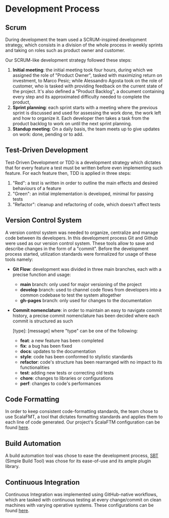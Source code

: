 # Development Process

## Scrum

During development the team used a SCRUM-inspired development strategy, 
which consists in a division of the whole process in weekly sprints and 
taking on roles such as product owner and customer.

Our SCRUM-like development strategy followed these steps:
1. **Initial meeting**: the initial meeting took four hours, during which we assigned the role of "Product Owner", tasked with maximizing return on investment, to Marco Pesic; while Alessandro Agosta took on the role of customer, who is tasked with providing feedback on the current state of the project. It's also defined a "Product Backlog", a document containing every step and its approximated difficulty needed to complete the product, 
2. **Sprint planning**: each sprint starts with a meeting where the previous sprint is discussed and used for assessing the work done, the work left and how to organize it. Each developer then takes a task from the product backlog to work on until the next sprint planning.
3. **Standup meeting**: On a daily basis, the team meets up to give updates on work: done, pending or to add.

## Test-Driven Development
Test-Driven Development or TDD is a development strategy which dictates that for every feature a test must be written before even implementing such feature.
For each feature then, TDD is applied in three steps:
1. "Red": a test is written in order to outline the main effects and desired behaviours of a feature
2. "Green": an initial implementation is developed, minimal for passing tests
3. "Refactor": cleanup and refactoring of code, which doesn't affect tests

## Version Control System
A version control system was needed to organize, centralize and manage code between its developers. In this development process Git and Github were used as our version control system.
These tools allow to save and describe changes in the form of a "commit". Before the development process started, utilization standards were formalized for usage of these tools namely:
* **Git Flow**: development was divided in three main branches, each with a precise function and usage:
  * **main** branch: only used for major versioning of the project
  * **develop** branch: used to channel code flows from developers into a common codebase to test the system altogether
  *  **gh-pages** branch: only used for changes to the documentation

* **Commit nomenclature**: in order to maintain an easy to navigate commit history, a precise commit nomenclature has been decided where each commit is structured as such 

    \[type\]: \[message\] where "type" can be one of the following:

  * **feat**: a new feature has been completed
  *  **fix**: a bug has been fixed
  *  **docs**: updates to the documentation
  *  **style**: code has been conformed to stylistic standards
  *  **refactor**: code's structure has been rearranged with no impact to its functionalities
  *  **test**: adding new tests or correcting old tests
  *  **chore**: changes to libraries or configurations
  *  **perf**: changes to code's performances

## Code Formatting
In order to keep consistent code-formatting standards, the team chose to use ScalaFMT, a tool that dictates formatting standards and applies them to each line of code generated.
Our project's ScalaFTM configuration can be found [here](https://github.com/Agostax0/PPS-24-Briscala/blob/master/.scalafmt.conf).

## Build Automation
A build automation tool was chose to ease the development process, [SBT](https://www.scala-sbt.org) (Simple Build Tool) was chose for its ease-of-use and its ample plugin library.

## Continuous Integration
Continuous Integration was implemented using GitHub-native workflows, which are tasked with continuous testing at every change/commit on clean machines with varying operative systems.
These configurations can be found [here](https://github.com/Agostax0/PPS-24-Briscala/tree/master/.github/workflows).
